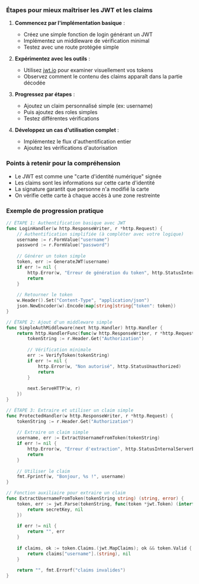 ### Étapes pour mieux maîtriser les JWT et les claims

1. **Commencez par l'implémentation basique** :
   - Créez une simple fonction de login générant un JWT
   - Implémentez un middleware de vérification minimal
   - Testez avec une route protégée simple

2. **Expérimentez avec les outils** :
   - Utilisez [jwt.io](https://jwt.io/) pour examiner visuellement vos tokens
   - Observez comment le contenu des claims apparaît dans la partie décodée

3. **Progressez par étapes** :
   - Ajoutez un claim personnalisé simple (ex: username)
   - Puis ajoutez des roles simples
   - Testez différentes vérifications

4. **Développez un cas d'utilisation complet** :
   - Implémentez le flux d'authentification entier
   - Ajoutez les vérifications d'autorisation

### Points à retenir pour la compréhension

- Le JWT est comme une "carte d'identité numérique" signée
- Les claims sont les informations sur cette carte d'identité
- La signature garantit que personne n'a modifié la carte
- On vérifie cette carte à chaque accès à une zone restreinte

### Exemple de progression pratique

```go
// ÉTAPE 1: Authentification basique avec JWT
func LoginHandler(w http.ResponseWriter, r *http.Request) {
    // Authentification simplifiée (à compléter avec votre logique)
    username := r.FormValue("username")
    password := r.FormValue("password")
    
    // Générer un token simple
    token, err := GenerateJWT(username)
    if err != nil {
        http.Error(w, "Erreur de génération du token", http.StatusInternalServerError)
        return
    }
    
    // Retourner le token
    w.Header().Set("Content-Type", "application/json")
    json.NewEncoder(w).Encode(map[string]string{"token": token})
}

// ÉTAPE 2: Ajout d'un middleware simple
func SimpleAuthMiddleware(next http.Handler) http.Handler {
    return http.HandlerFunc(func(w http.ResponseWriter, r *http.Request) {
        tokenString := r.Header.Get("Authorization")
        
        // Vérification minimale
        err := VerifyToken(tokenString)
        if err != nil {
            http.Error(w, "Non autorisé", http.StatusUnauthorized)
            return
        }
        
        next.ServeHTTP(w, r)
    })
}

// ÉTAPE 3: Extraire et utiliser un claim simple
func ProtectedHandler(w http.ResponseWriter, r *http.Request) {
    tokenString := r.Header.Get("Authorization")
    
    // Extraire un claim simple
    username, err := ExtractUsernameFromToken(tokenString)
    if err != nil {
        http.Error(w, "Erreur d'extraction", http.StatusInternalServerError)
        return
    }
    
    // Utiliser le claim
    fmt.Fprintf(w, "Bonjour, %s !", username)
}

// Fonction auxiliaire pour extraire un claim
func ExtractUsernameFromToken(tokenString string) (string, error) {
    token, err := jwt.Parse(tokenString, func(token *jwt.Token) (interface{}, error) {
        return secretKey, nil
    })
    
    if err != nil {
        return "", err
    }
    
    if claims, ok := token.Claims.(jwt.MapClaims); ok && token.Valid {
        return claims["username"].(string), nil
    }
    
    return "", fmt.Errorf("claims invalides")
}
```